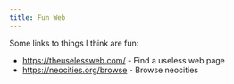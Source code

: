 ```yaml
---
title: Fun Web
---
```


Some links to things I think are fun:

- https://theuselessweb.com/ - Find a useless web page
- https://neocities.org/browse - Browse neocities
